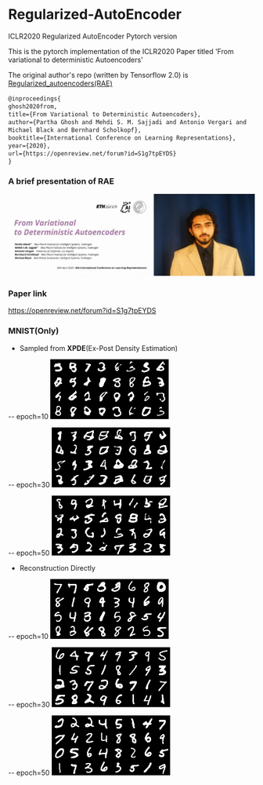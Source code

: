 # Regularized-AutoEncoder
ICLR2020 Regularized AutoEncoder Pytorch version

This is the pytorch implementation of the ICLR2020 Paper titled 'From variational to deterministic Autoencoders'

The original author's repo (written by Tensorflow 2.0) is [Regularized_autoencoders(RAE)](https://github.com/ParthaEth/Regularized_autoencoders-RAE-) 

```
@inproceedings{
ghosh2020from,
title={From Variational to Deterministic Autoencoders},
author={Partha Ghosh and Mehdi S. M. Sajjadi and Antonio Vergari and Michael Black and Bernhard Scholkopf},
booktitle={International Conference on Learning Representations},
year={2020},
url={https://openreview.net/forum?id=S1g7tpEYDS}
}

```

### A brief presentation of RAE

[![Watch a presentation](utils/introduction.png)](https://www.youtube.com/embed/TiIuFt1KvJ4)

### Paper link

https://openreview.net/forum?id=S1g7tpEYDS


### MNIST(Only)

- Sampled from **XPDE**(Ex-Post Density Estimation)

-- epoch=10
![sampled epoch=10](train_result/images/sampled9.png)

-- epoch=30
![sampled epoch=30](train_result/images/sampled29.png)

-- epoch=50
![sampled epoch=50](train_result/images/sampled49.png)

- Reconstruction Directly

-- epoch=10
![reconstruct epoch=10](train_result/images/reconstruct9.png)

-- epoch=30
![reconstruct epoch=30](train_result/images/reconstruct29.png)

-- epoch=50
![reconstruct epoch=50](train_result/images/reconstruct49.png)


